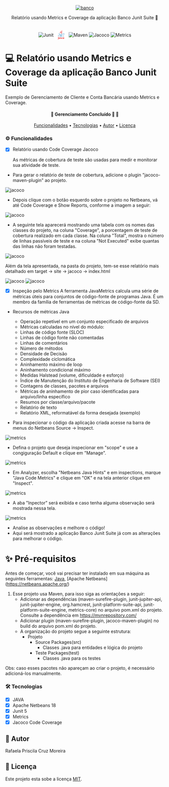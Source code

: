 <p align="center">
  <a href="https://unform.dev">
    <img src="https://github.com/GQS-2023/BancoJunit/assets/45953979/5f26de80-b7fa-4f30-8946-74531d8a6da9" height="150" width="175" alt="banco" />
  </a>
</p>

<p align="center">Relatório usando Metrics e Coverage da aplicação Banco Junit Suite 🚀</p>

<div align="center" style="display: inline_block"><br>
  <img align="center" alt="Junit" height="30" width="40" src="">
  <img align="center" alt="Java" height="30" width="40" src="https://github.com/devicons/devicon/blob/master/icons/java/java-original-wordmark.svg">
  <img align="center" alt="Maven" height="30" width="40" src="https://upload.wikimedia.org/wikipedia/commons/5/52/Apache_Maven_logo.svg">
  <img align="center" alt="Jacoco" height="30" width="40" src="">
  <img align="center" alt="Metrics" height="30" width="40" src="">
</div>

# 💻 Relatório usando Metrics e Coverage da aplicação Banco Junit Suite

<p> Exemplo de Gerenciamento de Cliente e Conta Bancária usando Metrics e Coverage.</p>

<h4 align="center"> 
	🚧  Gerenciamento Concluído 🚀 🚧
</h4>

<p align="center">
 <a href="#-funcionalidades">Funcionalidades</a> •
 <a href="#-tecnologias">Tecnologias</a> • 
 <a href="#-autor">Autor</a> • 
 <a href="#user-content--licença">Licença</a>
</p>


### ⚙️ Funcionalidades

- [x] Relatório usando Code Coverage Jacoco

  As métricas de cobertura de teste são usadas para medir e monitorar sua atividade de teste.

- Para gerar o relatório de teste de cobertura, adicione o plugin "jacoco-maven-plugin" ao projeto.

<img src="https://github.com/GQS-2023/BancoJunitSuiteMetricsCoverage/assets/45953979/7ffb876a-31ed-4cc7-90b5-feb86c7245b8" height="350" width="550" alt="jacoco" />

- Depois clique com o botão esquerdo sobre o projeto no Netbeans, vá até Code Coverage e Show Reports, conforme a imagem a seguir:

<img src="https://github.com/GQS-2023/BancoJunitSuiteMetricsCoverage/assets/45953979/71c0e31c-710a-4fbe-a423-619ccacaeb64" alt="jacoco" />

- A seguinte tela aparecerá mostrando uma tabela com os nomes das classes do projeto, na coluna "Coverage", a porcentagem de teste de cobertura realizado em cada classe. Na coluna "Total", mostra o número de linhas passíveis de teste e na coluna "Not Executed" exibe quantas das linhas não foram testadas. 

<img src="https://github.com/GQS-2023/BancoJunitSuiteMetricsCoverage/assets/45953979/370287c6-df92-4442-9c39-5e3a1e36fefa" alt="jacoco" />

Além da tela apresentada, na pasta do projeto, tem-se esse relatório mais detalhado em target -> site -> jacoco -> index.html

<img src="https://github.com/GQS-2023/BancoJunitSuiteMetricsCoverage/assets/45953979/99b96442-9774-4010-a92c-b824c00a8f7f" alt="jacoco" />
<img src="https://github.com/GQS-2023/BancoJunitSuiteMetricsCoverage/assets/45953979/d90f1e11-dcae-4111-a23e-d20c1a975ee7" alt="jacoco" />

- [x] Inspeção pelo Metrics 
A ferramenta JavaMetrics calcula uma série de métricas úteis para conjuntos de código-fonte de programas Java. É um membro da família de ferramentas de métricas de código-fonte da SD.

- Recursos de métricas Java
	- Operação repetível em um conjunto especificado de arquivos
	- Métricas calculadas no nível do módulo:
	- Linhas de código fonte (SLOC)
	- Linhas de código fonte não comentadas
	- Linhas de comentários
	- Número de métodos
	- Densidade de Decisão
	- Complexidade ciclomática
	- Aninhamento máximo de loop
	- Aninhamento condicional máximo
	- Medidas Halstead (volume, dificuldade e esforço)
	- Índice de Manutenção do Instituto de Engenharia de Software (SEI)
	- Contagens de classes, pacotes e arquivos
	- Métricas de aninhamento de pior caso identificadas para arquivo/linha específico
	- Resumos por classe/arquivo/pacote
	- Relatório de texto
	- Relatório XML, reformatável da forma desejada (exemplo)

- Para inspecionar o código da aplicação criada acesse na barra de menus do Netbeans Source -> Inspect. 

<img src="https://github.com/GQS-2023/BancoJunitSuiteMetricsCoverage/assets/45953979/9d6bc90f-7355-4b16-9e93-acec2934051d" alt="metrics" />

- Defina o projeto que deseja inspecionar em "scope" e use a congiguração Default e clique em "Manage".
  
<img src="https://github.com/GQS-2023/BancoJunitSuiteMetricsCoverage/assets/45953979/7223462d-895a-4c66-b8a8-0d00d51bf3ad" alt="metrics" />

- Em Analyzer, escolha "Netbeans Java Hints" e em inspections, marque "Java Code Metrics" e clique em  "OK" e na tela anterior clique em "Inspect".

<img src="https://github.com/GQS-2023/BancoJunitSuiteMetricsCoverage/assets/45953979/5028c0f6-4abb-4c5f-b8ef-2e2b28092440" alt="metrics" />

- A aba "Inpector" será exibida e caso tenha alguma observação será mostrada nessa tela. 

<img src="https://github.com/GQS-2023/BancoJunitSuiteMetricsCoverage/assets/45953979/38ae21a9-4481-4c77-be52-a6d23fa70fdc" alt="metrics" />

- Analise as observações e melhore o código!
- Aqui será mostrado a aplicação Banco Junit Suite já com as alterações para melhorar o código.

# ✨ Pré-requisitos

Antes de começar, você vai precisar ter instalado em sua máquina as seguintes ferramentas:
[Java](https://www.oracle.com/br/java/technologies/downloads/), [Apache Netbeans] (https://netbeans.apache.org/) 
1. Esse projeto usa Maven, para isso siga as orientações a seguir:
   - Adicionar as dependências (maven-surefire-plugin, junit-jupiter-api, junit-jupiter-engine, org.hamcrest, junit-platform-suite-api, junit-platform-suite-engine, metrics-core) no arquivo pom.xml do projeto. Consulte a dependência em https://mvnrepository.com/
   - Adicionar plugin (maven-surefire-plugin, jacoco-maven-plugin) no build do arquivo pom.xml do projeto. 
   - A organização do projeto segue a seguinte estrutura:
     - Projeto
       - Source Packages(src)
         - Classes .java para entidades e lógica do projeto
       - Teste Packages(test)
         - Classes .java para os testes
           
  Obs: caso esses pacotes não apareçam ao criar o projeto, é necessário adicioná-los manualmente.  

### 🛠 Tecnologias
- [x] JAVA
- [x] Apache Netbeans 18 
- [x] Junit 5
- [x] Metrics
- [x] Jacoco Code Coverage  

## 🦸 Autor

Rafaela Priscila Cruz Moreira

## 📝 Licença

Este projeto esta sobe a licença [MIT](./LICENSE).



